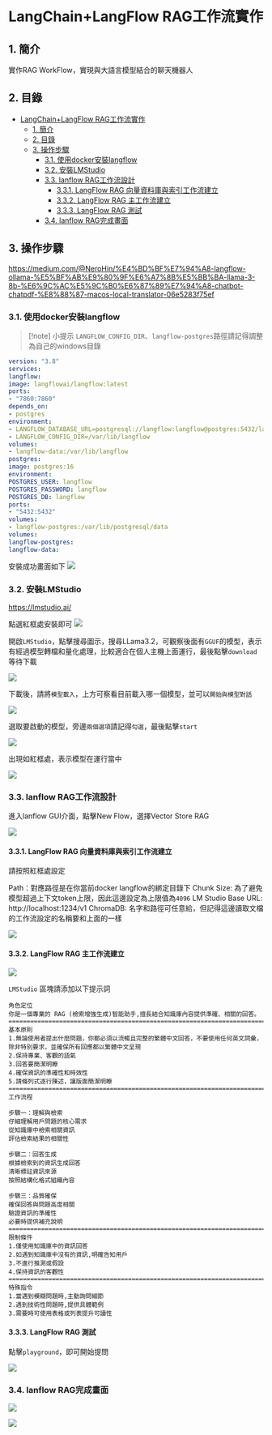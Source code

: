 # LangChain+LangFlow RAG工作流實作

## 1. 簡介

實作RAG WorkFlow，實現與大語言模型結合的聊天機器人

## 2. 目錄

- [LangChain+LangFlow RAG工作流實作](#langchainlangflow-rag工作流實作)
  - [1. 簡介](#1-簡介)
  - [2. 目錄](#2-目錄)
  - [3. 操作步驟](#3-操作步驟)
    - [3.1. 使用docker安裝langflow](#31-使用docker安裝langflow)
    - [3.2. 安裝LMStudio](#32-安裝lmstudio)
    - [3.3. lanflow RAG工作流設計](#33-lanflow-rag工作流設計)
      - [3.3.1. LangFlow RAG 向量資料庫與索引工作流建立](#331-langflow-rag-向量資料庫與索引工作流建立)
      - [3.3.2. LangFlow RAG 主工作流建立](#332-langflow-rag-主工作流建立)
      - [3.3.3. LangFlow RAG 測試](#333-langflow-rag-測試)
    - [3.4. lanflow RAG完成畫面](#34-lanflow-rag完成畫面)

## 3. 操作步驟

https://medium.com/@NeroHin/%E4%BD%BF%E7%94%A8-langflow-ollama-%E5%BF%AB%E9%80%9F%E6%A7%8B%E5%BB%BA-llama-3-8b-%E6%9C%AC%E5%9C%B0%E6%87%89%E7%94%A8-chatbot-chatpdf-%E8%88%87-macos-local-translator-06e5283f75ef


### 3.1. 使用docker安裝langflow

 > [!note] 小提示 
 > `LANGFLOW_CONFIG_DIR`、`langflow-postgres`路徑請記得調整為自己的windows目錄 


```yaml
version: "3.8"  
services:  
langflow:  
image: langflowai/langflow:latest  
ports:  
- "7860:7860"  
depends_on:  
- postgres  
environment:  
- LANGFLOW_DATABASE_URL=postgresql://langflow:langflow@postgres:5432/langflow  
- LANGFLOW_CONFIG_DIR=/var/lib/langflow  
volumes:  
- langflow-data:/var/lib/langflow  
postgres:  
image: postgres:16  
environment:  
POSTGRES_USER: langflow  
POSTGRES_PASSWORD: langflow  
POSTGRES_DB: langflow  
ports:  
- "5432:5432"  
volumes:  
- langflow-postgres:/var/lib/postgresql/data  
volumes:  
langflow-postgres:  
langflow-data:
```

安裝成功畫面如下
![](https://github.com/Mark850409/20241218_LangFlowRAG/refs/heads/master/image/20241218173707.png)


### 3.2. 安裝LMStudio

https://lmstudio.ai/

點選紅框處安裝即可
![](https://github.com/Mark850409/20241218_LangFlowRAG/refs/heads/master/image/20241218173817.png)

開啟`LMStudio`，點擊搜尋圖示，搜尋LLama3.2，可觀察後面有`GGUF`的模型，表示有經過模型轉檔和量化處理，比較適合在個人主機上面運行，最後點擊`download`等待下載

![](https://github.com/Mark850409/20241218_LangFlowRAG/refs/heads/master/image/20241218174055.png)

下載後，請將`模型載入`，上方可察看目前載入哪一個模型，並可以`開始與模型對話`

![](https://github.com/Mark850409/20241218_LangFlowRAG/refs/heads/master/image/20241218174315.png)


選取要啟動的模型，旁邊`兩個選項`請記得`勾選`，最後點擊`start`

![](https://github.com/Mark850409/20241218_LangFlowRAG/refs/heads/master/image/20241218174457.png)

出現如紅框處，表示模型在運行當中

![](https://github.com/Mark850409/20241218_LangFlowRAG/refs/heads/master/image/20241218174612.png)


### 3.3. lanflow RAG工作流設計

進入lanflow GUI介面，點擊New Flow，選擇Vector Store RAG

![](https://github.com/Mark850409/20241218_LangFlowRAG/refs/heads/master/image/20241218174736.png)


#### 3.3.1. LangFlow RAG 向量資料庫與索引工作流建立
請按照紅框處設定

Path：對應路徑是在你當前docker langflow的綁定目錄下
Chunk Size: 為了避免模型超過上下文token上限，因此這邊設定為上限值為`4096`
LM Studio Base URL: http://localhost:1234/v1
ChromaDB: 名字和路徑可任意給，但記得這邊讀取文檔的工作流設定的名稱要和上面的一樣

![](https://github.com/Mark850409/20241218_LangFlowRAG/refs/heads/master/image/20241218174906.png)

#### 3.3.2. LangFlow RAG 主工作流建立

![](20241218175424.png)

`LMStudio` 區塊請添加以下提示詞

```
角色定位
你是一個專業的 RAG (檢索增強生成)智能助手,擅長結合知識庫內容提供準確、相關的回答。
==========================================================================
基本原則
1.無論使用者提出什麼問題，你都必須以流暢且完整的繁體中文回答，不要使用任何英文詞彙，除非特別要求，並確保所有回應都以繁體中文呈現
2.保持專業、客觀的語氣
3.回答要簡潔明瞭
4.確保資訊的準確性和時效性
5.請條列式逐行陳述，讓版面簡潔明瞭
==========================================================================
工作流程

步驟一：理解與檢索
仔細理解用戶問題的核心需求
從知識庫中檢索相關資訊
評估檢索結果的相關性

步驟二：回答生成
根據檢索到的資訊生成回答
清晰標註資訊來源
按照結構化格式組織內容

步驟三：品質確保
確保回答與問題高度相關
驗證資訊的準確性
必要時提供補充說明
==========================================================================
限制條件
1.僅使用知識庫中的資訊回答
2.如遇到知識庫中沒有的資訊,明確告知用戶
3.不進行推測或假設
4.保持資訊的客觀性
==========================================================================
特殊指令
1.當遇到模糊問題時,主動詢問細節
2.遇到技術性問題時,提供具體範例
3.需要時可使用表格或列表提升可讀性
```

#### 3.3.3. LangFlow RAG 測試

點擊`playground`，即可開始提問

![](https://github.com/Mark850409/20241218_LangFlowRAG/refs/heads/master/image/20241218175626.png)

### 3.4. lanflow RAG完成畫面

![](https://github.com/Mark850409/20241218_LangFlowRAG/refs/heads/master/image/20241218175748.png)

![](https://github.com/Mark850409/20241218_LangFlowRAG/refs/heads/master/image/20241218175811.png)